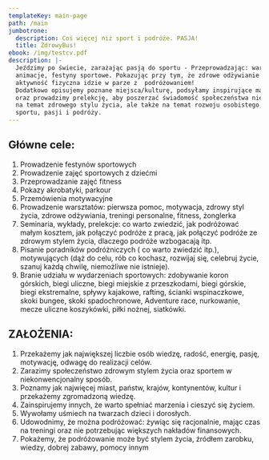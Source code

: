 ```yaml
---
templateKey: main-page
path: /main
jumbotrone:
  description: Coś więcej niż sport i podróże. PASJA!
  title: ZdrowyBus!
ebook: /img/testcv.pdf
description: |-
  Jeździmy po świecie, zarażając pasją do sportu - Przeprowadzając: warsztaty,
  animacje, festyny sportowe. Pokazując przy tym, że zdrowe odżywianie i
  aktywność fizyczna idzie w parze z  podróżowaniem!
  Dodatkowo opisujemy poznane miejsca/kulturę, podsyłamy inspirujące materiały
  oraz prowadzimy prelekcję, aby poszerzać świadomość społeczeństwa nie tylko
  na temat zdrowego stylu życia, ale także na temat rozwoju osobistego,
  sportu, pasji i podróży.
---
```

## Główne cele:

1. Prowadzenie festynów sportowych 
2. Prowadzenie zajęć sportowych z dziećmi 
3. Przeprowadzanie zajęć fitness 
4. Pokazy akrobatyki, parkour 
5. Przemówienia motywacyjne 
6. Prowadzenie warsztatów: pierwsza pomoc, motywacja, zdrowy styl życia, zdrowe odżywiania, treningi personalne, fitness, żonglerka
7. Seminaria, wykłady, prelekcje: co warto zwiedzić, jak podróżować małym kosztem, jak połączyć podróże z pracą, jak połączyć podróże ze zdrowym stylem życia, dlaczego podróże wzbogacają itp. 
8. Pisanie poradników podróżniczych ( co warto zwiedzić itp.), motywujących (dąż do celu, rób co kochasz, rozwijaj się, celebruj życie, szanuj każdą chwilę, niemożliwe nie istnieje).
9. Branie udziału w wydarzeniach sportowych: zdobywanie koron górskich, biegi uliczne, biegi miejskie z przeszkodami, biegi górskie, biegi ekstremalne, spływy kajakowe, rafting, ścianki wspinaczkowe, skoki bungee, skoki spadochronowe, Adventure race, nurkowanie, mecze uliczne koszykówki, piłki nożnej, siatkówki.

## ZAŁOŻENIA:

1. Przekażemy jak największej liczbie osób wiedzę, radość, energię, pasję, motywację, odwagę do realizacji celów. 
2. Zarazimy społeczeństwo zdrowym stylem życia oraz sportem w niekonwencjonalny sposób. 
3. Poznamy jak najwięcej miast, państw, krajów, kontynentów, kultur i przekażemy zgromadzoną wiedzę. 
4. Zainspirujemy innych, że warto spełniać marzenia i cieszyć się życiem. 
5. Wywołamy uśmiech na twarzach dzieci i dorosłych. 
6. Udowodnimy, że można podróżować: żywiąc się racjonalnie, mając czas na treningi oraz nie potrzebując większych nakładów finansowych. 
7. Pokażemy, że podróżowanie może być stylem życia, źródłem zarobku, wiedzy, dobrej zabawy, pomocy innym
